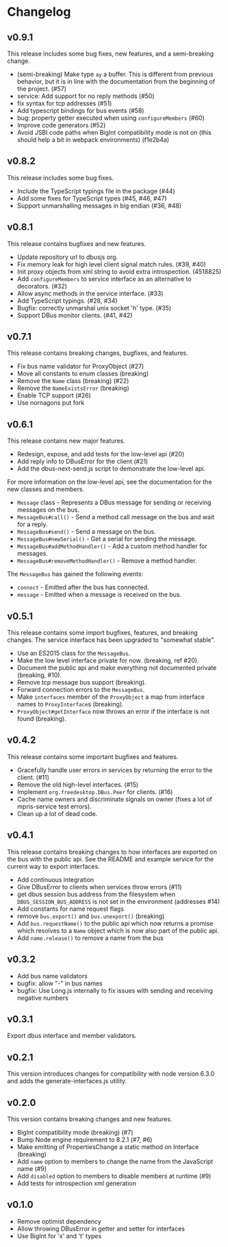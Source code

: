 # Changelog

## v0.9.1

This release includes some bug fixes, new features, and a semi-breaking change.

* (semi-breaking) Make type `ay` a buffer. This is different from previous behavior, but it is in line with the documentation from the beginning of the project. (#57)
* service: Add support for no reply methods (#50)
* fix syntax for tcp addresses (#51)
* Add typescript bindings for bus events (#58)
* bug: property getter executed when using `configureMembers` (#60)
* Improve code generators (#52)
* Avoid JSBI code paths when BigInt compatibility mode is not on (this should help a bit in webpack environments) (f1e2b4a)

## v0.8.2

This release includes some bug fixes.

* Include the TypeScript typings file in the package (#44)
* Add some fixes for TypeScript types (#45, #46, #47)
* Support unmarshalling messages in big endian (#36, #48)

## v0.8.1

This release contains bugfixes and new features.

* Update repository url to dbusjs org.
* Fix memory leak for high level client signal match rules. (#39, #40)
* Init proxy objects from xml string to avoid extra introspection. (4518825)
* Add `configureMembers` to service interface as an alternative to decorators. (#32)
* Allow async methods in the service interface. (#33)
* Add TypeScript typings. (#28, #34)
* Bugfix: correctly unmarshal unix socket 'h' type. (#35)
* Support DBus monitor clients. (#41, #42)

## v0.7.1

This release contains breaking changes, bugfixes, and features.

* Fix bus name validator for ProxyObject (#27)
* Move all constants to enum classes (breaking)
* Remove the `Name` class (breaking) (#22)
* Remove the `NameExistsError` (breaking)
* Enable TCP support (#26)
* Use nornagons put fork

## v0.6.1

This release contains new major features.

* Redesign, expose, and add tests for the low-level api (#20)
* Add reply info to DBusError for the client (#21)
* Add the dbus-next-send.js script to demonstrate the low-level api.

For more information on the low-level api, see the documentation for the new
classes and members.

* `Message` class - Represents a DBus message for sending or receiving messages on the bus.
* `MessageBus#call()` - Send a method call message on the bus and wait for a reply.
* `MessageBus#send()` - Send a message on the bus.
* `MessageBus#newSerial()` - Get a serial for sending the message.
* `MessageBus#addMethodHandler()` - Add a custom method handler for messages.
* `MessageBus#removeMethodHandler()` - Remove a method handler.

The `MessageBus` has gained the following events:

* `connect` - Emitted after the bus has connected.
* `message` - Emitted when a message is received on the bus.

## v0.5.1

This release contains some import bugfixes, features, and breaking changes. The
service interface has been upgraded to "somewhat stable".

* Use an ES2015 class for the `MessageBus`.
* Make the low level interface private for now. (breaking, ref #20).
* Document the public api and make everything not documented private (breaking, #10).
* Remove tcp message bus support (breaking).
* Forward connection errors to the `MessageBus`.
* Make `interfaces` member of the `ProxyObject` a map from interface names to `ProxyInterface`s (breaking).
* `ProxyObject#getInterface` now throws an error if the interface is not found (breaking).

## v0.4.2

This release contains some important bugfixes and features.

* Gracefully handle user errors in services by returning the error to the client. (#11)
* Remove the old high-level interfaces. (#15)
* Implement `org.freedesktop.DBus.Peer` for clients. (#16)
* Cache name owners and discriminate signals on owner (fixes a lot of mpris-service test errors).
* Clean up a lot of dead code.

## v0.4.1

This release contains breaking changes to how interfaces are exported on the bus with the public api. See the README and example service for the current way to export interfaces.

* Add continuous integration
* Give DBusError to clients when services throw errors (#11)
* get dbus session bus address from the filesystem when `DBUS_SESSION_BUS_ADDRESS` is not set in the environment (addresses #14)
* Add constants for name request flags
* remove `bus.export()` and `bus.unexport()` (breaking)
* Add `bus.requestName()` to the public api which now returns a promise which resolves to a `Name` object which is now also part of the public api.
* Add `name.release()` to remove a name from the bus

## v0.3.2

* Add bus name validators
* bugfix: allow "-" in bus names
* bugfix: Use Long.js internally to fix issues with sending and receiving negative numbers

## v0.3.1

Export dbus interface and member validators.

## v0.2.1

This version introduces changes for compatibility with node version 6.3.0 and adds the generate-interfaces.js utility.

## v0.2.0

This version contains breaking changes and new features.

* BigInt compatibility mode (breaking) (#7)
* Bump Node engine requirement to 8.2.1 (#7, #6)
* Make emitting of PropertiesChange a static method on Interface (breaking)
* Add `name` option to members to change the name from the JavaScript name (#9)
* Add `disabled` option to members to disable members at runtime (#9)
* Add tests for introspection xml generation

## v0.1.0

* Remove optimist dependency
* Allow throwing DBusError in getter and setter for interfaces
* Use BigInt for 'x' and 't' types
